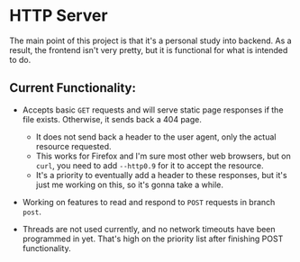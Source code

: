 # HTTP Server

The main point of this project is that it's a personal study into backend. As a result, the frontend isn't very pretty, but it is functional for what is intended to do.

## Current Functionality:
  - Accepts basic `GET` requests and will serve static page responses if the file exists. Otherwise, it sends back a 404 page.
    - It does not send back a header to the user agent, only the actual resource requested.
    - This works for Firefox and I'm sure most other web browsers, but on `curl`, you need to add `--http0.9` for it to accept the resource.
    - It's a priority to eventually add a header to these responses, but it's just me working on this, so it's gonna take a while.
  
  - Working on features to read and respond to `POST` requests in branch `post`.
  
  - Threads are not used currently, and no network timeouts have been programmed in yet. That's high on the priority list after finishing POST functionality.
